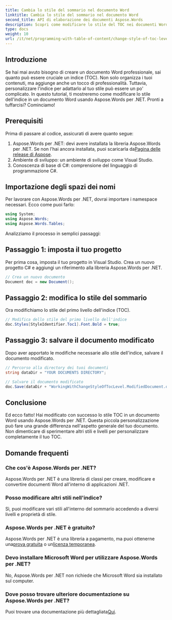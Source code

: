```yaml
---
title: Cambia lo stile del sommario nel documento Word
linktitle: Cambia lo stile del sommario nel documento Word
second_title: API di elaborazione dei documenti Aspose.Words
description: Scopri come modificare lo stile del TOC nei documenti Word usando Aspose.Words per .NET con questa guida passo-passo. Personalizza il tuo TOC senza sforzo.
type: docs
weight: 10
url: /it/net/programming-with-table-of-content/change-style-of-toc-level/
---
```

## Introduzione

Se hai mai avuto bisogno di creare un documento Word professionale, sai quanto può essere cruciale un indice (TOC). Non solo organizza i tuoi contenuti, ma aggiunge anche un tocco di professionalità. Tuttavia, personalizzare l'indice per adattarlo al tuo stile può essere un po' complicato. In questo tutorial, ti mostreremo come modificare lo stile dell'indice in un documento Word usando Aspose.Words per .NET. Pronti a tuffarcisi? Cominciamo!

## Prerequisiti

Prima di passare al codice, assicurati di avere quanto segue:

1.  Aspose.Words per .NET: devi avere installata la libreria Aspose.Words per .NET. Se non l'hai ancora installata, puoi scaricarla da[Pagina delle release di Aspose](https://releases.aspose.com/words/net/).
2. Ambiente di sviluppo: un ambiente di sviluppo come Visual Studio.
3. Conoscenza di base di C#: comprensione del linguaggio di programmazione C#.

## Importazione degli spazi dei nomi

Per lavorare con Aspose.Words per .NET, dovrai importare i namespace necessari. Ecco come puoi farlo:

```csharp
using System;
using Aspose.Words;
using Aspose.Words.Tables;
```

Analizziamo il processo in semplici passaggi:

## Passaggio 1: imposta il tuo progetto

Per prima cosa, imposta il tuo progetto in Visual Studio. Crea un nuovo progetto C# e aggiungi un riferimento alla libreria Aspose.Words per .NET.

```csharp
// Crea un nuovo documento
Document doc = new Document();
```

## Passaggio 2: modifica lo stile del sommario

Ora modifichiamo lo stile del primo livello dell'indice (TOC).

```csharp
// Modifica dello stile del primo livello dell'indice
doc.Styles[StyleIdentifier.Toc1].Font.Bold = true;
```

## Passaggio 3: salvare il documento modificato

Dopo aver apportato le modifiche necessarie allo stile dell'indice, salvare il documento modificato.

```csharp
// Percorso alla directory dei tuoi documenti
string dataDir = "YOUR DOCUMENTS DIRECTORY";

// Salvare il documento modificato
doc.Save(dataDir + "WorkingWithChangeStyleOfTocLevel.ModifiedDocument.docx");
```

## Conclusione

Ed ecco fatto! Hai modificato con successo lo stile TOC in un documento Word usando Aspose.Words per .NET. Questa piccola personalizzazione può fare una grande differenza nell'aspetto generale del tuo documento. Non dimenticare di sperimentare altri stili e livelli per personalizzare completamente il tuo TOC.

## Domande frequenti

### Che cos'è Aspose.Words per .NET?
Aspose.Words per .NET è una libreria di classi per creare, modificare e convertire documenti Word all'interno di applicazioni .NET.

### Posso modificare altri stili nell'indice?
Sì, puoi modificare vari stili all'interno del sommario accedendo a diversi livelli e proprietà di stile.

### Aspose.Words per .NET è gratuito?
 Aspose.Words per .NET è una libreria a pagamento, ma puoi ottenerne una[prova gratuita](https://releases.aspose.com/) o un[licenza temporanea](https://purchase.aspose.com/temporary-license/).

### Devo installare Microsoft Word per utilizzare Aspose.Words per .NET?
No, Aspose.Words per .NET non richiede che Microsoft Word sia installato sul computer.

### Dove posso trovare ulteriore documentazione su Aspose.Words per .NET?
 Puoi trovare una documentazione più dettagliata[Qui](https://reference.aspose.com/words/net/).
